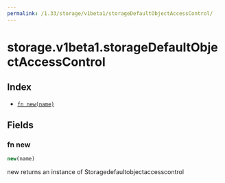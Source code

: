 ```yaml
---
permalink: /1.33/storage/v1beta1/storageDefaultObjectAccessControl/
---
```


# storage.v1beta1.storageDefaultObjectAccessControl



## Index

* [`fn new(name)`](#fn-new)

## Fields

### fn new

```ts
new(name)
```

new returns an instance of Storagedefaultobjectaccesscontrol